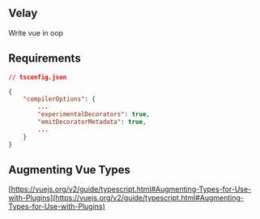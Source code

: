 ## Velay

Write vue in oop

## Requirements

```json
// tsconfig.json

{
    "compilerOptions": {
        ...
        "experimentalDecorators": true,
        "emitDecoratorMetadata": true,
        ...
    }
}
```

## Augmenting Vue Types

[https://vuejs.org/v2/guide/typescript.html#Augmenting-Types-for-Use-with-Plugins](https://vuejs.org/v2/guide/typescript.html#Augmenting-Types-for-Use-with-Plugins)
